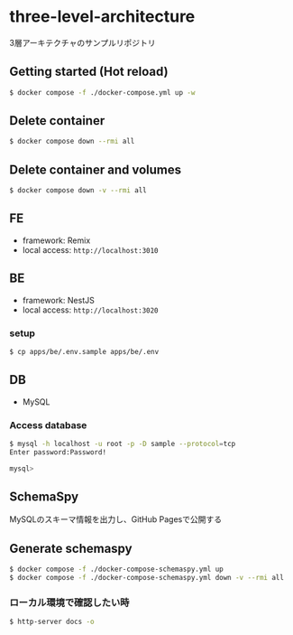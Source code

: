 # three-level-architecture
3層アーキテクチャのサンプルリポジトリ

## Getting started (Hot reload)

```bash
$ docker compose -f ./docker-compose.yml up -w
```

## Delete container

```bash
$ docker compose down --rmi all
```

## Delete container and volumes

```bash
$ docker compose down -v --rmi all
```

## FE

- framework: Remix
- local access: `http://localhost:3010`

## BE

- framework: NestJS
- local access: `http://localhost:3020`

### setup

```bash
$ cp apps/be/.env.sample apps/be/.env
```

## DB

- MySQL

### Access database

```bash
$ mysql -h localhost -u root -p -D sample --protocol=tcp
Enter password:Password!

mysql>

```

## SchemaSpy

MySQLのスキーマ情報を出力し、GitHub Pagesで公開する

## Generate schemaspy

```bash
$ docker compose -f ./docker-compose-schemaspy.yml up
$ docker compose -f ./docker-compose-schemaspy.yml down -v --rmi all
```

### ローカル環境で確認したい時

```bash
$ http-server docs -o
```
